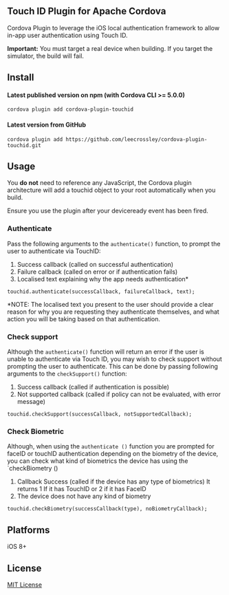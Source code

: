 ## Touch ID Plugin for Apache Cordova

Cordova Plugin to leverage the iOS local authentication framework to allow in-app user authentication using Touch ID.

**Important:** You must target a real device when building. If you target the simulator, the build will fail.

## Install

#### Latest published version on npm (with Cordova CLI >= 5.0.0)

```
cordova plugin add cordova-plugin-touchid
```

#### Latest version from GitHub

```
cordova plugin add https://github.com/leecrossley/cordova-plugin-touchid.git
```

## Usage

You **do not** need to reference any JavaScript, the Cordova plugin architecture will add a touchid object to your root automatically when you build.

Ensure you use the plugin after your deviceready event has been fired.

### Authenticate

Pass the following arguments to the `authenticate()` function, to prompt the user to authenticate via TouchID:

1. Success callback (called on successful authentication)
2. Failure callback (called on error or if authentication fails)
3. Localised text explaining why the app needs authentication*

```
touchid.authenticate(successCallback, failureCallback, text);
```

*NOTE: The localised text you present to the user should provide a clear reason for why you are requesting they authenticate themselves, and what action you will be taking based on that authentication.

### Check support

Although the `authenticate()` function will return an error if the user is unable to authenticate via Touch ID, you may wish to check support without prompting the user to authenticate. This can be done by passing following arguments to the `checkSupport()` function:

1. Success callback (called if authentication is possible)
2. Not supported callback (called if policy can not be evaluated, with error message)

```
touchid.checkSupport(successCallback, notSupportedCallback);
```

### Check Biometric

Although, when using the `authenticate ()` function you are prompted for faceID or touchID authentication depending on the biometry of the device, you can check what kind of biometrics the device has using the `checkBiometry ()

1. Callback Success (called if the device has any type of biometrics) It returns 1 If it has TouchID or 2 if it has FaceID
2. The device does not have any kind of biometry

``` 
touchid.checkBiometry(successCallback(type), noBiometryCallback);
```

## Platforms

iOS 8+

## License

[MIT License](http://ilee.mit-license.org)

